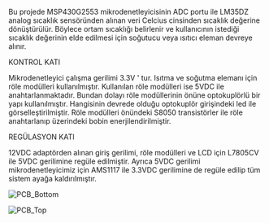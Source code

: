 Bu projede MSP430G2553 mikrodenetleyicisinin ADC portu ile LM35DZ analog sıcaklık sensöründen alınan veri Celcius cinsinden sıcaklık değerine dönüştürülür. Böylece ortam sıcaklığı belirlenir ve kullanıcının istediği sıcaklık değerinin elde edilmesi için soğutucu veya ısıtıcı eleman devreye alınır.

KONTROL KATI

Mikrodenetleyici çalışma gerilimi 3.3V ' tur. Isıtma ve soğutma elemanı için röle modülleri kullanılmıştır. Kullanılan röle modülleri ise 5VDC ile anahtarlanmaktadır. Bundan dolayı röle modüllerinin önüne optokuplörlü bir yapı kullanılmıştır. Hangisinin devrede olduğu optokuplör girişindeki led ile görselleştirilmiştir.
Röle modülleri önündeki S8050 transistörler ile röle anahtarlanıp üzerindeki bobin enerjilendirilmiştir.

REGÜLASYON KATI

12VDC adaptörden alınan giriş gerilimi, röle modülleri ve LCD için L7805CV ile 5VDC gerilimine regüle edilmiştir. Ayrıca 5VDC gerilimi mikrodenetleyicimiz için AMS1117 ile 3.3VDC gerilimine de regüle edilip tüm sistem ayağa kaldırılmıştır.

![PCB_Bottom](https://github.com/user-attachments/assets/f28f9677-de4e-448c-9e76-550b1ea73909)

![PCB_Top](https://github.com/user-attachments/assets/8eb21aa7-ad5f-4c55-bd42-9ff4d33ab3b8)
